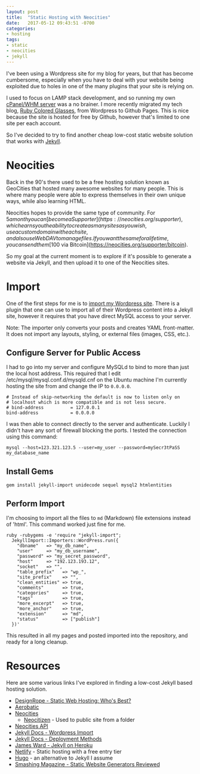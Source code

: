 ```yaml
---
layout: post
title:  "Static Hosting with Neocities"
date:   2017-05-12 09:43:51 -0700
categories:
- hosting
tags:
- static
- neocities
- jekyll
---
```


I've been using a Wordpress site for my blog for years, but that has become cumbersome,
especially when you have to deal with your website being exploited due to holes in
one of the many plugins that your site is relying on.

I used to focus on LAMP stack development, and so running my own [cPanel/WHM server](https://cpanel.com/)
was a no brainer. I more recently migrated my tech blog, [Ruby Colored Glasses](http://www.rubycoloredglasses.com/),
from Wordpress to Github Pages. This is nice because the site is hosted for free by Github,
however that's limited to one site per each account.

So I've decided to try to find another cheap low-cost static website solution that works with [Jekyll](https://jekyllrb.com/).

# Neocities

Back in the 90's there used to be a free hosting solution known as GeoCities that hosted many awesome websites
for many people. This is where many people were able to express themselves in their own unique ways, while also
learning HTML.

Neocities hopes to provide the same type of community. For $5 a month you can
[become a Supporter](https://neocities.org/supporter), which earns you the ability to create as many sites as you wish,
use a custom domain with each site, and also use WebDAV to manage files. If you want the same for a lifetime, you can
send them [$100 via Bitcoin](https://neocities.org/supporter/bitcoin).

So my goal at the current moment is to explore if it's possible to generate a website via Jekyll, and then upload
it to one of the Neocities sites.

# Import

One of the first steps for me is to [import my Wordpress site](http://import.jekyllrb.com/docs/wordpress/). There is a plugin that one can use to import all of their Wordpress content into a Jekyll site, however it requires that you have
direct MySQL access to your server.

Note: The importer only converts your posts and creates YAML front-matter. It does not import any layouts, styling, or external files (images, CSS, etc.).

## Configure Server for Public Access

I had to go into my server and configure MySQLd to bind to more than just the local host
address. This required that I edit /etc/mysql/mysql.conf.d/mysqld.cnf on the Ubuntu machine
I'm currently hosting the site from and change the IP to `0.0.0.0`.

```
# Instead of skip-networking the default is now to listen only on
# localhost which is more compatible and is not less secure.
# bind-address          = 127.0.0.1
bind-address            = 0.0.0.0
```

I was then able to connect directly to the server and authenticate. Luckily I didn't
have any sort of firewall blocking the ports. I tested the connection using this command:
```
mysql --host=123.321.123.5 --user=my_user --password=mySecr3tPaSS my_database_name
```
## Install Gems

```
gem install jekyll-import unidecode sequel mysql2 htmlentities
```

## Perform Import

I'm choosing to import all the files to `md` (Markdown) file extensions instead of 'html'. This command worked just fine for me.

```
ruby -rubygems -e 'require "jekyll-import";
  JekyllImport::Importers::WordPress.run({
    "dbname"   => "my_db_name",
    "user"     => "my_db_username",
    "password" => "my_secret_password",
    "host"     => "192.123.193.12",
    "socket"   => "",
    "table_prefix"   => "wp_",
    "site_prefix"    => "",
    "clean_entities" => true,
    "comments"       => true,
    "categories"     => true,
    "tags"           => true,
    "more_excerpt"   => true,
    "more_anchor"    => true,
    "extension"      => "md",
    "status"         => ["publish"]
  })'
```

This resulted in all my pages and posted imported into the repository, and ready for a long cleanup.

# Resources

Here are some various links I've explored in finding a low-cost Jekyll based hosting solution.

* [DesignRope - Static Web Hosting: Who's Best?](https://designrope.com/toolbox/static-web-hosting/)
* [Aerobatic](https://www.aerobatic.com/#features)
* [Neocities](https://neocities.org/)
  * [Neocitizen](https://github.com/aergonaut/neocitizen) - Used to public site from a folder
* [Neocities API](https://neocities.org/api)
* [Jekyll Docs - Wordpress Import](http://import.jekyllrb.com/docs/wordpress/)
* [Jekyll Docs - Deployment Methods](https://jekyllrb.com/docs/deployment-methods/)
* [James Ward - Jekyll on Heroku](https://www.jamesward.com/2014/09/24/jekyll-on-heroku)
* [Netlify](https://www.netlify.com/) - Static hosting with a free entry tier
* [Hugo](https://gohugo.io/overview/usage/) - an alternative to Jekyll I assume
* [Smashing Magazine - Static Website Generators Reviewed](https://www.smashingmagazine.com/2015/11/static-website-generators-jekyll-middleman-roots-hugo-review/)
